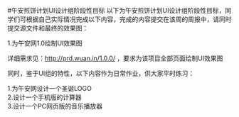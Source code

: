 #午安煎饼计划UI设计组阶段性目标
以下为午安煎饼计划UI设计组阶段性目标，同学们可根据自己实际情况完成以下内容，完成的内容提交在该周的周报中，请同时提交源文件和最终的效果图：

1.为午安网1.0绘制UI效果图

详细需求见：http://prd.wuan.in/1.0.0/ ，要求为该项目全部页面绘制UI效果图

同时，鉴于UI组的特性，以下内容作为日常作业，供大家平时练习：

1.为午安网设计一个圣诞LOGO<br>
2.设计一个手机版的计算器<br>
3.设计一个PC网页版的音乐播放器
